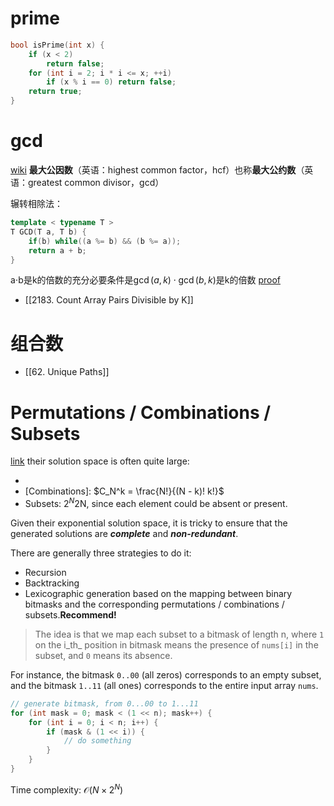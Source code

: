 # prime
```cpp
bool isPrime(int x) {
	if (x < 2)
		return false;
	for (int i = 2; i * i <= x; ++i)
		if (x % i == 0) return false;
	return true;
}
```
# gcd
[wiki](https://zh.wikipedia.org/wiki/%E6%9C%80%E5%A4%A7%E5%85%AC%E5%9B%A0%E6%95%B8)
**最大公因数**（英语：highest common factor，hcf）也称**最大公约数**（英语：greatest common divisor，gcd）

辗转相除法：
```cpp
template < typename T >
T GCD(T a, T b) {
	if(b) while((a %= b) && (b %= a));
	return a + b;
}
```

a⋅b是k的倍数的充分必要条件是$\gcd(a, k) \cdot \gcd(b, k)$是k的倍数 [proof](https://leetcode-cn.com/problems/count-array-pairs-divisible-by-k/solution/an-zui-da-gong-yue-shu-fen-lei-fu-za-du-8pq92/)

- [[2183. Count Array Pairs Divisible by K]]


# 组合数
- [[62. Unique Paths]]

# Permutations / Combinations / Subsets
[link](https://leetcode.com/problems/subsets/solution/)
their solution space is often quite large:
-   [Permutations]: N!
-   [Combinations]: $C_N^k = \frac{N!}{(N - k)! k!}$
-   Subsets: $2^N$2N, since each element could be absent or present.

Given their exponential solution space, it is tricky to ensure that the generated solutions are _**complete**_ and _**non-redundant**_.

There are generally three strategies to do it:
-   Recursion
-   Backtracking
-   Lexicographic generation based on the mapping between binary bitmasks and the corresponding permutations / combinations / subsets.**Recommend!**

> The idea is that we map each subset to a bitmask of length n, where `1` on the i_th_ position in bitmask means the presence of `nums[i]` in the subset, and `0` means its absence.

For instance, the bitmask `0..00` (all zeros) corresponds to an empty subset, and the bitmask `1..11` (all ones) corresponds to the entire input array `nums`.

```cpp
// generate bitmask, from 0...00 to 1...11
for (int mask = 0; mask < (1 << n); mask++) {
	for (int i = 0; i < n; i++) {
		if (mask & (1 << i)) {
			// do something
		}
	}
}
```
Time complexity: $\mathcal{O}(N \times 2^N)$ 
